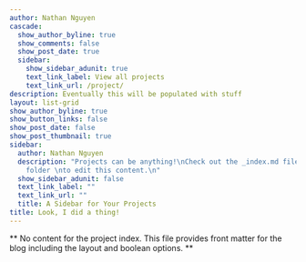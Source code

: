 ```yaml
---
author: Nathan Nguyen
cascade:
  show_author_byline: true
  show_comments: false
  show_post_date: true
  sidebar:
    show_sidebar_adunit: true
    text_link_label: View all projects
    text_link_url: /project/
description: Eventually this will be populated with stuff
layout: list-grid
show_author_byline: true
show_button_links: false
show_post_date: false
show_post_thumbnail: true
sidebar:
  author: Nathan Nguyen
  description: "Projects can be anything!\nCheck out the _index.md file in the /project
    folder \nto edit this content.\n"
  show_sidebar_adunit: false
  text_link_label: ""
  text_link_url: ""
  title: A Sidebar for Your Projects
title: Look, I did a thing!
---
```


** No content for the project index. This file provides front matter for the blog including the layout and boolean options. **
